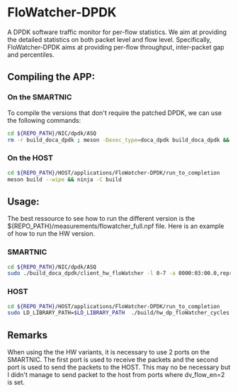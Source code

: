 # FloWatcher-DPDK
A DPDK software traffic monitor for per-flow statistics. We aim at providing the detailed statistics on both packet level and flow level. Specifically, FloWatcher-DPDK aims at providing per-flow throughput, inter-packet gap and percentiles. 

## Compiling the APP: 

### On the SMARTNIC

To compile the versions that don't require the patched DPDK, we can use the following commands:

```bash
cd ${REPO_PATH}/NIC/dpdk/ASQ
rm -r build_doca_dpdk ; meson -Dexec_type=doca_dpdk build_doca_dpdk &&  ninja -C build_doca_dpdk
```


### On the HOST
```bash
cd ${REPO_PATH}/HOST/applications/FloWatcher-DPDK/run_to_completion
meson build --wipe && ninja -C build
```


## Usage:
The best ressource to see how to run the different version is the ${REPO_PATH}/measurements/flowatcher_full.npf file. Here is an example of how to run the HW version.

### SMARTNIC 

```bash
cd ${REPO_PATH}/NIC/dpdk/ASQ
sudo ./build_doca_dpdk/client_hw_floWatcher -l 0-7 -a 0000:03:00.0,representor=[0,65535],dv_flow_en=2 -a 0000:03:00.1,representor=[0,65535] -- -c 7 -t 1
```
### HOST

```bash
cd ${REPO_PATH}/HOST/applications/FloWatcher-DPDK/run_to_completion
sudo LD_LIBRARY_PATH=$LD_LIBRARY_PATH  ./build/hw_dp_floWatcher_cycles -l 0-1 -a ${SECOND_PORT_OF_BF} -- -s 08:c0:eb:d1:fb:26
```

## Remarks

When using the the HW variants, it is necessary to use 2 ports on the SMARTNIC. The first port is used to receive the packets and the second port is used to send the packets to the HOST. This may no be necessary but I didn't manage to send packet to the host from ports where dv_flow_en=2 is set.


  
